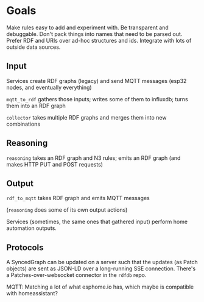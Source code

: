 # Goals

Make rules easy to add and experiment with. 
Be transparent and debuggable. 
Don't pack things into names that need to be parsed out. 
Prefer RDF and URIs over ad-hoc structures and ids. 
Integrate with lots of outside data sources. 

## Input

Services create RDF graphs (legacy) and send MQTT messages (esp32 nodes, and eventually everything)

`mqtt_to_rdf` gathers those inputs; writes some of them to influxdb; turns them into an RDF graph

`collector` takes multiple RDF graphs and merges them into new combinations

## Reasoning
`reasoning` takes an RDF graph and N3 rules; emits an RDF graph (and makes HTTP PUT and POST requests)

## Output

`rdf_to_mqtt` takes RDF graph and emits MQTT messages

(`reasoning` does some of its own output actions)

Services (sometimes, the same ones that gathered input) perform home automation outputs.

## Protocols

A SyncedGraph can be updated on a server such that the updates (as Patch objects) are sent as JSON-LD over a long-running SSE connection. There's a Patches-over-websocket connector in the `rdfdb` repo.

MQTT: Matching a lot of what esphome.io has, which maybe is compatible with homeassistant?
